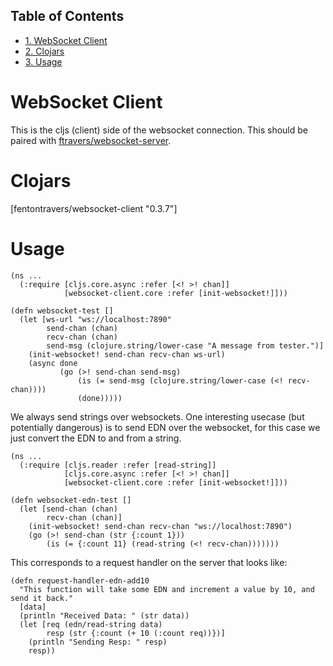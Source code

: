 <div id="table-of-contents">
<h2>Table of Contents</h2>
<div id="text-table-of-contents">
<ul>
<li><a href="#sec-1">1. WebSocket Client</a></li>
<li><a href="#sec-2">2. Clojars</a></li>
<li><a href="#sec-3">3. Usage</a></li>
</ul>
</div>
</div>

# WebSocket Client<a id="sec-1" name="sec-1"></a>

This is the cljs (client) side of the websocket connection.  This
should be paired with [ftravers/websocket-server](https://github.com/ftravers/websocket-server).

# Clojars<a id="sec-2" name="sec-2"></a>

[fentontravers/websocket-client "0.3.7"]

# Usage<a id="sec-3" name="sec-3"></a>

    (ns ...
      (:require [cljs.core.async :refer [<! >! chan]]
                [websocket-client.core :refer [init-websocket!]]))
    
    (defn websocket-test []
      (let [ws-url "ws://localhost:7890"
            send-chan (chan)
            recv-chan (chan)
            send-msg (clojure.string/lower-case "A message from tester.")]
        (init-websocket! send-chan recv-chan ws-url)
        (async done
               (go (>! send-chan send-msg)
                   (is (= send-msg (clojure.string/lower-case (<! recv-chan))))
                   (done)))))

We always send strings over websockets.  One interesting usecase (but
potentially dangerous) is to send EDN over the websocket, for this
case we just convert the EDN to and from a string.  

    (ns ... 
      (:require [cljs.reader :refer [read-string]]
                [cljs.core.async :refer [<! >! chan]]
                [websocket-client.core :refer [init-websocket!]]))
    
    (defn websocket-edn-test []
      (let [send-chan (chan)
            recv-chan (chan)]
        (init-websocket! send-chan recv-chan "ws://localhost:7890")
        (go (>! send-chan (str {:count 1}))
            (is (= {:count 11} (read-string (<! recv-chan)))))))

This corresponds to a request handler on the server that looks like:

    (defn request-handler-edn-add10
      "This function will take some EDN and increment a value by 10, and send it back."
      [data]
      (println "Received Data: " (str data))
      (let [req (edn/read-string data)
            resp (str {:count (+ 10 (:count req))})]
        (println "Sending Resp: " resp)
        resp))